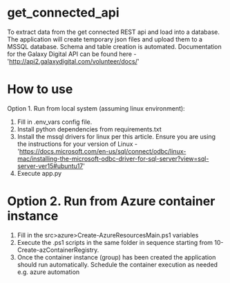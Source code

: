 # get_connected_api
To extract data from the get connected REST api and load into a database.
The application will create temporary json files and upload them to a MSSQL database. Schema and table creation is automated.
Documentation for the Galaxy Digital API can be found here - 'http://api2.galaxydigital.com/volunteer/docs/'
# How to use
Option 1. Run from local system (assuming linux environment):
1. Fill in .env_vars config file.
2. Install python dependencies from requirements.txt
4. Install the mssql drivers for linux per this article. Ensure you are using the instructions for your version of Linux - 'https://docs.microsoft.com/en-us/sql/connect/odbc/linux-mac/installing-the-microsoft-odbc-driver-for-sql-server?view=sql-server-ver15#ubuntu17'
3. Execute app.py

# Option 2. Run from Azure container instance
1. Fill in the src>azure>Create-AzureResourcesMain.ps1 variables 
2. Execute the .ps1 scripts in the same folder in sequence starting from 10-Create-azContainerRegistry.
2. Once the container instance (group) has been created the application should run automatically. Schedule the container execution as needed e.g. azure automation